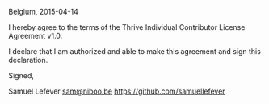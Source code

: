 Belgium, 2015-04-14

I hereby agree to the terms of the Thrive Individual Contributor License
Agreement v1.0.

I declare that I am authorized and able to make this agreement and sign this
declaration.

Signed,

Samuel Lefever sam@niboo.be https://github.com/samuellefever